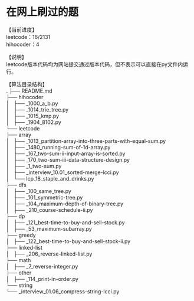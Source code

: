 # 在网上刷过的题

【当前进度】  
leetcode：16/2131  
hihocoder：4  
  
【说明】  
leetcode版本代码均为网站提交通过版本代码，但不表示可以直接在py文件内运行。  

【算法目录结构】  
.
├── README.md  
├── hihocoder  
│   ├── _1000_a_b.py  
│   ├── _1014_trie_tree.py  
│   ├── _1015_kmp.py  
│   ├── _1904_8102.py  
└── leetcode  
├── array  
│   ├── _1013_partition-array-into-three-parts-with-equal-sum.py  
│   ├── _1480_running-sum-of-1d-array.py  
│   ├── _167_two-sum-ii-input-array-is-sorted.py  
│   ├── _170_two-sum-iii-data-structure-design.py  
│   ├── _1_two-sum.py  
│   ├── _interview_10.01_sorted-merge-lcci.py  
│   └── lcp_18_staple_and_drinks.py  
├── dfs  
│   ├── _100_same_tree.py  
│   ├── _101_symmetric-tree.py  
│   ├── _104_maximum-depth-of-binary-tree.py  
│   ├── _210_course-schedule-ii.py  
├── dp  
│   ├── _121_best-time-to-buy-and-sell-stock.py  
│   ├── _53_maximum-subarray.py  
├── greedy  
│   ├── _122_best-time-to-buy-and-sell-stock-ii.py  
├── linked-list  
│   ├── _206_reverse-linked-list.py  
├── math  
│   ├── _7_reverse-integer.py  
├── other  
│   ├── _114_print-in-order.py  
└── string  
└── _interview_01.06_compress-string-lcci.py  

